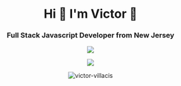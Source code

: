 
<h1 align="center">Hi 👋 I'm Victor 🎱</h1>

<h3 align="center">Full Stack Javascript Developer from New Jersey</h3>

<p align="center">
  <a href="https://github.com/victor-villacis/github-readme-streak-stats">
    <img src="https://github-readme-streak-stats.herokuapp.com/?user=victor-villacis&theme=light"/>
  </a>
</p>

<p align="center">
	<img src="https://github-profile-trophy.vercel.app/?username=victor-villacis&theme=light">
</p>

<p align="center">
	<img src="https://github-readme-stats.vercel.app/api?username=victor-villacis&show_icons=true&include_all_commits=true&theme=light" alt="victor-villacis">
</p>





<!--
**Victor-Villacis/Victor-Villacis** is a ✨ _special_ ✨ repository because its `README.md` (this file) appears on your GitHub profile.

Here are some ideas to get you started:

- 🔭 I’m currently working on ...
- 🌱 I’m currently learning ...
- 👯 I’m looking to collaborate on ...
- 🤔 I’m looking for help with ...
- 💬 Ask me about ...
- 📫 How to reach me: ...
- 😄 Pronouns: ...
- ⚡ Fun fact: ...
-->

